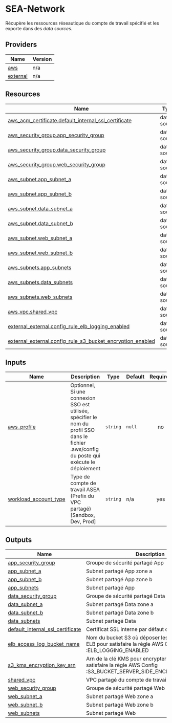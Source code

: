 # SEA-Network

Récupère les ressources réseautique du compte de travail spécifié et les exporte dans des *data sources*.

## Providers

| Name | Version |
|------|---------|
| <a name="provider_aws"></a> [aws](#provider\_aws) | n/a |
| <a name="provider_external"></a> [external](#provider\_external) | n/a |

## Resources

| Name | Type |
|------|------|
| [aws_acm_certificate.default_internal_ssl_certificate](https://registry.terraform.io/providers/hashicorp/aws/latest/docs/data-sources/acm_certificate) | data source |
| [aws_security_group.app_security_group](https://registry.terraform.io/providers/hashicorp/aws/latest/docs/data-sources/security_group) | data source |
| [aws_security_group.data_security_group](https://registry.terraform.io/providers/hashicorp/aws/latest/docs/data-sources/security_group) | data source |
| [aws_security_group.web_security_group](https://registry.terraform.io/providers/hashicorp/aws/latest/docs/data-sources/security_group) | data source |
| [aws_subnet.app_subnet_a](https://registry.terraform.io/providers/hashicorp/aws/latest/docs/data-sources/subnet) | data source |
| [aws_subnet.app_subnet_b](https://registry.terraform.io/providers/hashicorp/aws/latest/docs/data-sources/subnet) | data source |
| [aws_subnet.data_subnet_a](https://registry.terraform.io/providers/hashicorp/aws/latest/docs/data-sources/subnet) | data source |
| [aws_subnet.data_subnet_b](https://registry.terraform.io/providers/hashicorp/aws/latest/docs/data-sources/subnet) | data source |
| [aws_subnet.web_subnet_a](https://registry.terraform.io/providers/hashicorp/aws/latest/docs/data-sources/subnet) | data source |
| [aws_subnet.web_subnet_b](https://registry.terraform.io/providers/hashicorp/aws/latest/docs/data-sources/subnet) | data source |
| [aws_subnets.app_subnets](https://registry.terraform.io/providers/hashicorp/aws/latest/docs/data-sources/subnets) | data source |
| [aws_subnets.data_subnets](https://registry.terraform.io/providers/hashicorp/aws/latest/docs/data-sources/subnets) | data source |
| [aws_subnets.web_subnets](https://registry.terraform.io/providers/hashicorp/aws/latest/docs/data-sources/subnets) | data source |
| [aws_vpc.shared_vpc](https://registry.terraform.io/providers/hashicorp/aws/latest/docs/data-sources/vpc) | data source |
| [external_external.config_rule_elb_logging_enabled](https://registry.terraform.io/providers/hashicorp/external/latest/docs/data-sources/external) | data source |
| [external_external.config_rule_s3_bucket_encryption_enabled](https://registry.terraform.io/providers/hashicorp/external/latest/docs/data-sources/external) | data source |

## Inputs

| Name | Description | Type | Default | Required |
|------|-------------|------|---------|:--------:|
| <a name="input_aws_profile"></a> [aws\_profile](#input\_aws\_profile) | Optionnel, Si une connexion SSO est utilisée, spécifier le nom du profil SSO dans le fichier .aws/config du poste qui exécute le déploiement | `string` | `null` | no |
| <a name="input_workload_account_type"></a> [workload\_account\_type](#input\_workload\_account\_type) | Type de compte de travail ASEA (Prefix du VPC partagé) [Sandbox, Dev, Prod] | `string` | n/a | yes |

## Outputs

| Name | Description |
|------|-------------|
| <a name="output_app_security_group"></a> [app\_security\_group](#output\_app\_security\_group) | Groupe de sécurité partagé App |
| <a name="output_app_subnet_a"></a> [app\_subnet\_a](#output\_app\_subnet\_a) | Subnet partagé App zone a |
| <a name="output_app_subnet_b"></a> [app\_subnet\_b](#output\_app\_subnet\_b) | Subnet partagé App zone b |
| <a name="output_app_subnets"></a> [app\_subnets](#output\_app\_subnets) | Subnet partagé App |
| <a name="output_data_security_group"></a> [data\_security\_group](#output\_data\_security\_group) | Groupe de sécurité partagé Data |
| <a name="output_data_subnet_a"></a> [data\_subnet\_a](#output\_data\_subnet\_a) | Subnet partagé Data zone a |
| <a name="output_data_subnet_b"></a> [data\_subnet\_b](#output\_data\_subnet\_b) | Subnet partagé Data zone b |
| <a name="output_data_subnets"></a> [data\_subnets](#output\_data\_subnets) | Subnet partagé Data |
| <a name="output_default_internal_ssl_certificate"></a> [default\_internal\_ssl\_certificate](#output\_default\_internal\_ssl\_certificate) | Certificat SSL interne par défaut du compte |
| <a name="output_elb_access_log_bucket_name"></a> [elb\_access\_log\_bucket\_name](#output\_elb\_access\_log\_bucket\_name) | Nom du bucket S3 où déposer les logs d'accès des ELB pour satisfaire la règle AWS Config :ELB\_LOGGING\_ENABLED |
| <a name="output_s3_kms_encryption_key_arn"></a> [s3\_kms\_encryption\_key\_arn](#output\_s3\_kms\_encryption\_key\_arn) | Arn de la clé KMS pour encrypter un bucket S3 pour satisfaire la règle AWS Config :S3\_BUCKET\_SERVER\_SIDE\_ENCRYPTION\_ENABLED |
| <a name="output_shared_vpc"></a> [shared\_vpc](#output\_shared\_vpc) | VPC partagé du compte de travail |
| <a name="output_web_security_group"></a> [web\_security\_group](#output\_web\_security\_group) | Groupe de sécurité partagé Web |
| <a name="output_web_subnet_a"></a> [web\_subnet\_a](#output\_web\_subnet\_a) | Subnet partagé Web zone a |
| <a name="output_web_subnet_b"></a> [web\_subnet\_b](#output\_web\_subnet\_b) | Subnet partagé Web zone b |
| <a name="output_web_subnets"></a> [web\_subnets](#output\_web\_subnets) | Subnet partagé Web |
